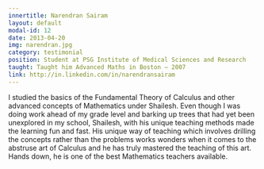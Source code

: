 ```yaml
---
innertitle: Narendran Sairam
layout: default
modal-id: 12
date: 2013-04-20
img: narendran.jpg
category: testimonial
position: Student at PSG Institute of Medical Sciences and Research
taught: Taught him Advanced Maths in Boston – 2007
link: http://in.linkedin.com/in/narendransairam
---
```


I studied the basics of the Fundamental Theory of Calculus and other advanced concepts of Mathematics under Shailesh. Even though I was doing work ahead of my grade level and barking up trees that had yet been unexplored in my school, Shailesh, with his unique teaching methods made the learning fun and fast. His unique way of teaching which involves drilling the concepts rather than the problems works wonders when it comes to the abstruse art of Calculus and he has truly mastered the teaching of this art. Hands down, he is one of the best Mathematics teachers available.